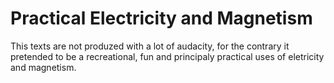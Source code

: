 # Practical Electricity and Magnetism
This texts are not produzed with a lot of audacity, for the contrary it pretended to be a recreational, fun and principaly practical uses of eletricity and magnetism.

